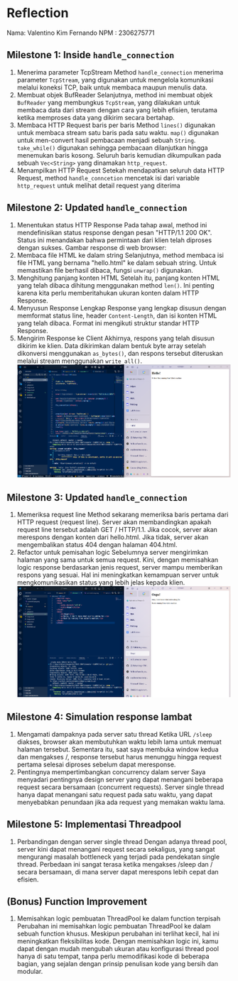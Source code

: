 # Reflection
Nama: Valentino Kim Fernando
NPM : 2306275771

## Milestone 1: Inside `handle_connection`
1. Menerima parameter TcpStream
Method `handle_connection` menerima parameter `TcpStream`, yang digunakan untuk mengelola komunikasi melalui koneksi TCP, baik untuk membaca maupun menulis data.
2. Membuat objek BufReader
Selanjutnya, method ini membuat objek `BufReader` yang membungkus `TcpStream`, yang dilakukan untuk membaca data dari stream dengan cara yang lebih efisien, terutama ketika memproses data yang dikirim secara bertahap.
3. Membaca HTTP Request baris per baris
Method `lines()` digunakan untuk membaca stream satu baris pada satu waktu. `map()` digunakan untuk men-convert hasil pembacaan menjadi sebuah `String`. `take_while()` digunakan sehingga pembacaan dilanjutkan hingga menemukan baris kosong. Seluruh baris kemudian dikumpulkan pada sebuah `Vec<String>` yang dinamakan `http_request`.
4. Menampilkan HTTP Request
Setekah mendapatkan seluruh data HTTP Request, method `handle_conncetion` mencetak isi dari variable `http_request` untuk melihat detail request yang diterima

## Milestone 2: Updated `handle_connection`
1. Menentukan status HTTP Response
Pada tahap awal, method ini mendefinisikan status response dengan pesan "HTTP/1.1 200 OK". Status ini menandakan bahwa permintaan dari klien telah diproses dengan sukses.
Gambar response di web browser:
2. Membaca file HTML ke dalam string
Selanjutnya, method membaca isi file HTML yang bernama "hello.html" ke dalam sebuah string. Untuk memastikan file berhasil dibaca, fungsi `unwrap()` digunakan.
3. Menghitung panjang konten HTML
Setelah itu, panjang konten HTML yang telah dibaca dihitung menggunakan method `len()`. Ini penting karena kita perlu memberitahukan ukuran konten dalam HTTP Response.
4. Menyusun Response Lengkap
Response yang lengkap disusun dengan memformat status line, header `Content-Length`, dan isi konten HTML yang telah dibaca. Format ini mengikuti struktur standar HTTP Response.
5. Mengirim Response ke Client
Akhirnya, respons yang telah disusun dikirim ke klien. Data dikirimkan dalam bentuk byte array setelah dikonversi menggunakan `as_bytes()`, dan respons tersebut diteruskan melalui stream menggunakan `write_all()`.
![Commit 2 screen capture](/assets/images/commit2.png)

## Milestone 3: Updated `handle_connection`
1. Memeriksa request line
Method sekarang memeriksa baris pertama dari HTTP request (request line). Server akan membandingkan apakah request line tersebut adalah GET / HTTP/1.1. Jika cocok, server akan merespons dengan konten dari hello.html. Jika tidak, server akan mengembalikan status 404 dengan halaman 404.html.
2. Refactor untuk pemisahan logic
Sebelumnya server mengirimkan halaman yang sama untuk semua request. Kini, dengan memisahkan logic response berdasarkan jenis request, server mampu memberikan respons yang sesuai. Hal ini meningkatkan kemampuan server untuk mengkomunikasikan status yang lebih jelas kepada klien.
![Commit 3 screen capture](/assets/images/commit3.png)

## Milestone 4: Simulation response lambat
1. Mengamati dampaknya pada server satu thread
Ketika URL `/sleep` diakses, browser akan membutuhkan waktu lebih lama untuk memuat halaman tersebut. Sementara itu, saat saya membuka window kedua dan mengakses /, response tersebut harus menunggu hingga request pertama selesai diproses sebelum dapat meresponse.
2. Pentingnya mempertimbangkan concurrency dalam server
Saya menyadari pentingnya design server yang dapat menangani beberapa request secara bersamaan (concurrent requests). Server single thread hanya dapat menangani satu request pada satu waktu, yang dapat menyebabkan penundaan jika ada request yang memakan waktu lama.

## Milestone 5: Implementasi Threadpool
1. Perbandingan dengan server single thread
Dengan adanya thread pool, server kini dapat menangani request secara sekaligus, yang sangat mengurangi masalah bottleneck yang terjadi pada pendekatan single thread. Perbedaan ini sangat terasa ketika mengakses /sleep dan / secara bersamaan, di mana server dapat merespons lebih cepat dan efisien.

## (Bonus) Function Improvement
1. Memisahkan logic pembuatan ThreadPool ke dalam function terpisah
Perubahan ini memisahkan logic pembuatan ThreadPool ke dalam sebuah function khusus. Meskipun perubahan ini terlihat kecil, hal ini meningkatkan fleksibilitas kode. Dengan memisahkan logic ini, kamu dapat dengan mudah mengubah ukuran atau konfigurasi thread pool hanya di satu tempat, tanpa perlu memodifikasi kode di beberapa bagian, yang sejalan dengan prinsip penulisan kode yang bersih dan modular.